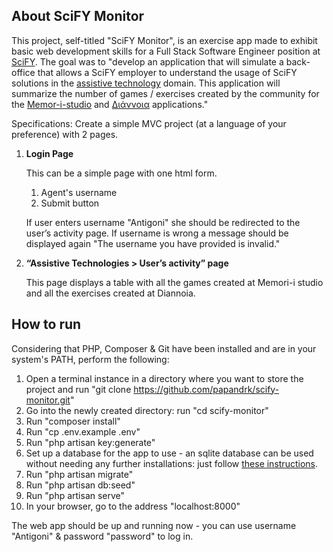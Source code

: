 ## About SciFY Monitor

This project, self-titled "SciFY Monitor", is an exercise app made to exhibit basic web development skills for a Full Stack Software Engineer position at [SciFY](https://scify.org/en/). The goal was to "develop an application that will simulate a back-office that allows a SciFY employer to understand the usage of SciFY solutions in the [assistive technology](https://scify.org/en/impact_areas/assistive-technologies-en/) domain. This application will summarize the number of games / exercises created by the community for the [Memor-i-studio](https://scify.org/project/memor-i-studio/) and [Διάννοια](https://scify.org/project/διάνοια/) applications."

Specifications:
Create a simple MVC project (at a language of your preference) with 2 pages.

1. **Login Page**

    This can be a simple page with one html form.

    1. Agent's username
    2. Submit button

    If user enters username "Antigoni" she should be redirected to the user’s activity page. If username is wrong a message should be displayed again "The username you have provided is invalid."

2. **“Assistive Technologies > User’s activity” page**

    This page displays a table with all the games created at Memori-i studio and all the exercises created at Diannoia.

## How to run

Considering that PHP, Composer & Git have been installed and are in your system's PATH, perform the following:

1. Open a terminal instance in a directory where you want to store the project and run "git clone https://github.com/papandrk/scify-monitor.git"
2. Go into the newly created directory: run "cd scify-monitor"
3. Run "composer install"
4. Run "cp .env.example .env"
5. Run "php artisan key:generate"
6. Set up a database for the app to use - an sqlite database can be used without needing any further installations: just follow [these instructions](https://laravel.com/docs/10.x/database#sqlite-configuration).
7. Run "php artisan migrate"
8. Run "php artisan db:seed"
9. Run "php artisan serve"
10. In your browser, go to the address "localhost:8000"

The web app should be up and running now - you can use username "Antigoni" & password "password" to log in.
